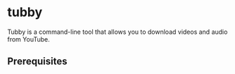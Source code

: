 # tubby

Tubby is a command-line tool that allows you to download videos and audio from YouTube.

## Prerequisites

